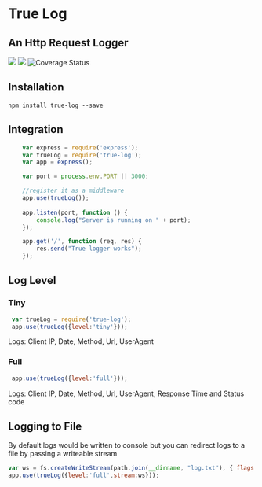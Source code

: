# True Log  
## An Http Request Logger
<img src="https://badge.fury.io/js/true-log.svg"/>
<img src="https://travis-ci.org/Mujib517/true-logger.svg?branch=master"/>

<img src='https://coveralls.io/repos/github/Mujib517/true-logger/badge.svg?branch=tech-debt%2Fcode-coverage' alt='Coverage Status' />


## Installation
    npm install true-log --save

## Integration
```javascript
    var express = require('express');
    var trueLog = require('true-log');
    var app = express();

    var port = process.env.PORT || 3000;

    //register it as a middleware
    app.use(trueLog());
    
    app.listen(port, function () {
        console.log("Server is running on " + port);
    });

    app.get('/', function (req, res) {
        res.send("True logger works");
    });
```

## Log Level
### Tiny
```javascript
 var trueLog = require('true-log');
 app.use(trueLog({level:'tiny'}));
```
 Logs: Client IP, Date, Method, Url, UserAgent  

### Full
```javascript
 app.use(trueLog({level:'full'}));
```
 Logs: Client IP, Date, Method, Url, UserAgent, Response Time and Status code

 ## Logging to File
 By default logs would be written to console but you can redirect logs to a file by passing a writeable stream
  
  ```javascript
  var ws = fs.createWriteStream(path.join(__dirname, "log.txt"), { flags: 'a' });
  app.use(trueLog({level:'full',stream:ws}));
  ```